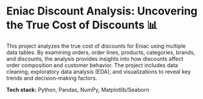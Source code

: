 # Eniac Discount Analysis: Uncovering the True Cost of Discounts 📊

This project analyzes the true cost of discounts for Eniac using multiple data tables. By examining orders, order lines, products, categories, brands, and discounts, the analysis provides insights into how discounts affect order composition and customer behavior. The project includes data cleaning, exploratory data analysis (EDA), and visualizations to reveal key trends and decision-making factors.

**Tech stack:** Python, Pandas, NumPy, Matplotlib/Seaborn

